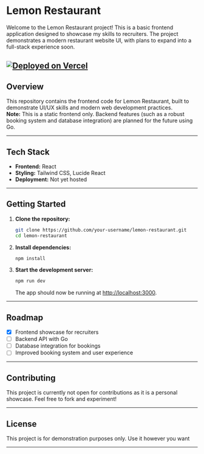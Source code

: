 # Lemon Restaurant

Welcome to the Lemon Restaurant project!
This is a basic frontend application designed to showcase my skills to recruiters. The project demonstrates a modern restaurant website UI, with plans to expand into a full-stack experience soon.

## [![Deployed on Vercel](https://img.shields.io/badge/Deployed%20on-Vercel-black?style=for-the-badge&logo=vercel)](https://lemon-restaurant-n8ze-git-main-achrafs-projects-7bc43d08.vercel.app)

## Overview

This repository contains the frontend code for Lemon Restaurant, built to demonstrate UI/UX skills and modern web development practices.  
**Note:** This is a static frontend only. Backend features (such as a robust booking system and database integration) are planned for the future using Go.

---

## Tech Stack

- **Frontend:** React
- **Styling:** Tailwind CSS, Lucide React
- **Deployment:** Not yet hosted

---

## Getting Started

1. **Clone the repository:**

   ```bash
   git clone https://github.com/your-username/lemon-restaurant.git
   cd lemon-restaurant
   ```

2. **Install dependencies:**

   ```bash
   npm install
   ```

3. **Start the development server:**
   ```bash
   npm run dev
   ```
   The app should now be running at [http://localhost:3000](http://localhost:3000).

---

## Roadmap

- [x] Frontend showcase for recruiters
- [ ] Backend API with Go
- [ ] Database integration for bookings
- [ ] Improved booking system and user experience

---

## Contributing

This project is currently not open for contributions as it is a personal showcase.
Feel free to fork and experiment!

---

## License

This project is for demonstration purposes only. Use it however you want

---
